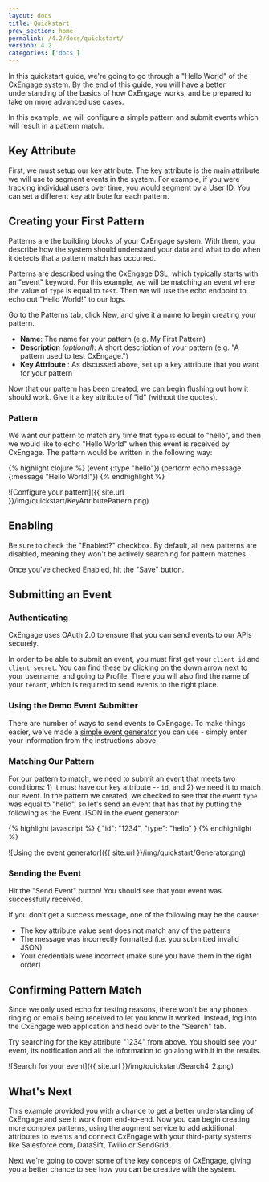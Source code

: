 ```yaml
---
layout: docs
title: Quickstart
prev_section: home
permalink: /4.2/docs/quickstart/
version: 4.2
categories: ['docs']
---
```


In this quickstart guide, we're going to go through a "Hello World" of the
CxEngage system. By the end of this guide, you will have a better understanding
of the basics of how CxEngage works, and be prepared to take on more advanced use cases.

In this example, we will configure a simple pattern and submit events which will
result in a pattern match.

## Key Attribute

First, we must setup our key attribute. The key attribute is the main attribute
we will use to segment events in the system. For example, if you were tracking individual users over time, you would segment by a User ID. You can set a different key attribute for each pattern.

## Creating your First Pattern

Patterns are the building blocks of your CxEngage system. With them, you describe how the system should understand your data and what to do when it detects that a pattern match has occurred.

Patterns are described using the CxEngage DSL, which typically starts with an "event" keyword. For this example, we will be matching an event where the value of `type` is equal to `test`. Then we will use the echo endpoint to echo out "Hello World!" to our logs.

Go to the Patterns tab, click New, and give it a name to begin creating your pattern. 


* __Name__: The name for your pattern (e.g. My First Pattern)
* __Description__ *(optional)*: A short description of your pattern (e.g. "A pattern used to test CxEngage.")
* __Key Attribute__ : As discussed above, set up a key attribute that you want for your pattern

Now that our pattern has been created, we can begin flushing out how it should work. Give it a key attribute of "id" (without the quotes).

### Pattern

We want our pattern to match any time that `type` is equal to "hello", and then we would like to echo "Hello World" when this event is received by CxEngage. The pattern would be written in the following way:

{% highlight clojure %}
(event {:type "hello"})
(perform echo message {:message "Hello World!"})
{% endhighlight %}

![Configure your pattern]({{ site.url }}/img/quickstart/KeyAttributePattern.png)

## Enabling

Be sure to check the "Enabled?" checkbox. By default, all new patterns are disabled, meaning they won't be actively searching for pattern matches.

Once you've checked Enabled, hit the "Save" button.

## Submitting an Event

### Authenticating

CxEngage uses OAuth 2.0 to ensure that you can send events to our APIs securely.

In order to be able to submit an event, you must first get your `client id` and `client secret`. You can find these by clicking on the down arrow next to your username, and going to Profile. There you will also find the name of your `tenant`, which is required to send events to the right place.

### Using the Demo Event Submitter

There are number of ways to send events to CxEngage. To make things easier,
we've made a [simple event generator](https://demo.cxengage.net) you can use - simply enter your information from the instructions above.

### Matching Our Pattern

For our pattern to match, we need to submit an event that meets two conditions: 1) it must have our key attribute -- `id`, and 2) we need it to match our event. In the pattern we created, we checked to see that the event `type` was equal to "hello", so let's send an event that has that by putting the following as the Event JSON in the event generator:

{% highlight javascript %}
{
  "id": "1234",
  "type": "hello"
}
{% endhighlight %}

![Using the event generator]({{ site.url }}/img/quickstart/Generator.png)

### Sending the Event

Hit the "Send Event" button! You should see that your event was successfully received.

If you don't get a success message, one of the following may be the cause:

* The key attribute value sent does not match any of the patterns
* The message was incorrectly formatted (i.e. you submitted invalid JSON)
* Your credentials were incorrect (make sure you have them in the right order)

## Confirming Pattern Match

Since we only used echo for testing reasons, there won't be any phones ringing or emails being received to let you know it worked. Instead, log into the CxEngage web application and head over to the "Search" tab.

Try searching for the key attribute "1234" from above. You should see your event, its notification and all the information to go along with it in the results.

![Search for your event]({{ site.url }}/img/quickstart/Search4_2.png)

## What's Next

This example provided you with a chance to get a better understanding of
CxEngage and see it work from end-to-end. Now you can begin creating more complex patterns, using the augment service to add additional attributes to events and connect CxEngage with your third-party systems like Salesforce.com, DataSift, Twilio or SendGrid.

Next we're going to cover some of the key concepts of CxEngage, giving you a
better chance to see how you can be creative with the system.
